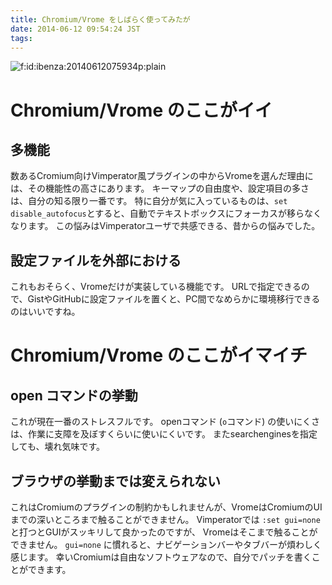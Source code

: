 ```yaml
---
title: Chromium/Vrome をしばらく使ってみたが
date: 2014-06-12 09:54:24 JST
tags: 
---
```


<span itemscope itemtype="http://schema.org/Photograph"><img src="//cdn-ak.f.st-hatena.com/images/fotolife/i/ibenza/20140612/20140612075934.png" alt="f:id:ibenza:20140612075934p:plain" title="f:id:ibenza:20140612075934p:plain" class="hatena-fotolife" itemprop="image"></span>

# Chromium/Vrome のここがイイ

## 多機能

数あるCromium向けVimperator風プラグインの中からVromeを選んだ理由には、その機能性の高さにあります。
キーマップの自由度や、設定項目の多さは、自分の知る限り一番です。
特に自分が気に入っているものは、`set disable_autofocus`とすると、自動でテキストボックスにフォーカスが移らなくなります。
この悩みはVimperatorユーザで共感できる、昔からの悩みでした。

## 設定ファイルを外部における

これもおそらく、Vromeだけが実装している機能です。
URLで指定できるので、GistやGitHubに設定ファイルを置くと、PC間でなめらかに環境移行できるのはいいですね。

# Chromium/Vrome のここがイマイチ

## open コマンドの挙動

これが現在一番のストレスフルです。
openコマンド (`o`コマンド) の使いにくさは、作業に支障を及ぼすくらいに使いにくいです。
またsearchenginesを指定しても、壊れ気味です。

## ブラウザの挙動までは変えられない

これはCromiumのプラグインの制約かもしれませんが、VromeはCromiumのUIまでの深いところまで触ることができません。
Vimperatorでは `:set gui=none` と打つとGUIがスッキリして良かったのですが、
Vromeはそこまで触ることができません。
`gui=none` に慣れると、ナビゲーションバーやタブバーが煩わしく感じます。
幸いCromiumは自由なソフトウェアなので、自分でパッチを書くことができます。

